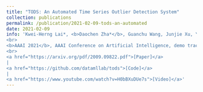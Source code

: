 ```yaml
---
title: "TODS: An Automated Time Series Outlier Detection System"
collection: publications
permalink: /publication/2021-02-09-tods-an-automated
date: 2021-02-09
info: 'Kwei-Herng Lai*, <b>Daochen Zha*</b>, Guanchu Wang, Junjie Xu, Yue Zhao, Devesh Kumar, Yile Chen, Purav Zumkhawaka, Minyang Wan, Diego Martinez, Xia Hu
<br>
<b>AAAI 2021</b>, AAAI Conference on Artificial Intelligence, demo track
<br>
<a href="https://arxiv.org/pdf/2009.09822.pdf">[Paper]</a>
|
<a href="https://github.com/datamllab/tods">[Code]</a>
|
<a href="https://www.youtube.com/watch?v=H0bBXuDUe7s">[Video]</a>'
---
```


